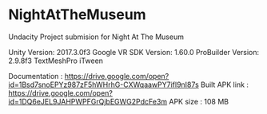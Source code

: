 # NightAtTheMuseum
Undacity Project submision for Night At The Museum

Unity Version: 2017.3.0f3
Google VR SDK Version: 1.60.0
ProBuilder Version: 2.9.8f3
TextMeshPro
iTween

Documentation : https://drive.google.com/open?id=1Bsd7snoEPYz987zF5hWHrhG-CXWqaawPY7ifl9nI87s
Built APK link : https://drive.google.com/open?id=1DQ6eJEL9JAHPWPFGrQjbEGWG2PdcFe3m
APK size : 108 MB
